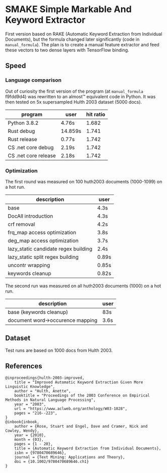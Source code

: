 # SMAKE Simple Markable And Keyword Extractor

First version based on RAKE (Automatic Keyword Extraction from Individual Documents), but the formula changed later significantly  (code in `manual_formula`). The plan is to create a manual feature extractor and feed these vectors to two dense layers with TensorFlow binding.

## Speed

### Language comparison

Out of curiosity the first version of the program (at `manual_formula` f9fdd9d4) was rewritten to an almost™ equivalent code in Python. It was then tested on 5x supersampled Hulth 2003 dataset (5000 docs).

|program|user|hit ratio|
|-|-|-|
|Python 3.8.2|4.76s|1.682|
|Rust debug|14.859s|1.741|
|Rust release|0.77s|1.742|
|CS .net core debug|2.19s|1.742|
|CS .net core release|2.18s|1.742|

### Optimization

The first round was measured on 100 huth2003 documents (1000-1099) on a hot run.

|description|user|
|-|-|
|base|4.3s|
|DocAll introduction|4.3s|
|crf removal|4.2s|
|frq_map access optimization|3.8s|
|deg_map access optimization|3.7s|
|lazy_static candidate regex building|2.4s|
|lazy_static split regex building|0.89s|
|uncontr wrapping|0.85s|
|keywords cleanup|0.82s|

The second run was measured on all huth2003 documents (1000) on a hot run.

|description|user|
|-|-|
|base (keywords cleanup)|83s|
|document word->occurence mapping|3.6s|


## Dataset

Test runs are based on 1000 docs from Hulth 2003.

## References

```
@inproceedings{hulth-2003-improved,
    title = "Improved Automatic Keyword Extraction Given More Linguistic Knowledge",
    author = "Hulth, Anette",
    booktitle = "Proceedings of the 2003 Conference on Empirical Methods in Natural Language Processing",
    year = "2003",
    url = "https://www.aclweb.org/anthology/W03-1028",
    pages = "216--223",
}
@inbook{inbook,
    author = {Rose, Stuart and Engel, Dave and Cramer, Nick and Cowley, Wendy},
    year = {2010},
    month = {03},
    pages = {1 - 20},
    title = {Automatic Keyword Extraction from Individual Documents},
    isbn = {9780470689646},
    journal = {Text Mining: Applications and Theory},
    doi = {10.1002/9780470689646.ch1}
}
```